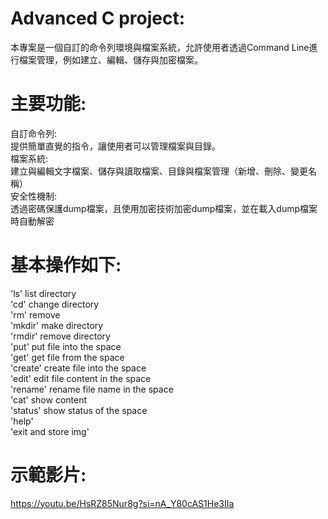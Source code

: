 # Advanced C project:   
本專案是一個自訂的命令列環境與檔案系統，允許使用者透過Command Line進行檔案管理，例如建立、編輯、儲存與加密檔案。  
# 主要功能:  
  自訂命令列:  
  提供簡單直覺的指令，讓使用者可以管理檔案與目錄。  
  檔案系統:  
  建立與編輯文字檔案、儲存與讀取檔案、目錄與檔案管理（新增、刪除、變更名稱）  
  安全性機制:  
  透過密碼保護dump檔案，且使用加密技術加密dump檔案，並在載入dump檔案時自動解密   
# 基本操作如下:  
'ls' list directory  
'cd' change directory  
'rm' remove  
'mkdir' make directory  
'rmdir' remove directory  
'put' put file into the space  
'get' get file from the space  
'create' create file into the space  
'edit' edit file content in the space  
'rename' rename file name in the space  
'cat' show content  
'status' show status of the space  
'help'  
'exit and store img'  
# 示範影片:  
https://youtu.be/HsRZ85Nur8g?si=nA_Y80cAS1He3IIa

